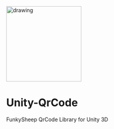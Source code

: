 <img src="https://www.funkysheep.net/img/Logo-Head-Mini.png" alt="drawing" width="200"/>

# Unity-QrCode
FunkySheep QrCode Library for Unity 3D
